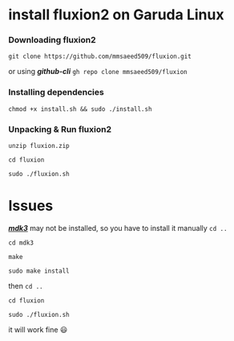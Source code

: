 # install fluxion2 on Garuda Linux


### Downloading fluxion2
`git clone https://github.com/mmsaeed509/fluxion.git`

or using ***github-cli*** `gh repo clone mmsaeed509/fluxion`

### Installing dependencies

`chmod +x install.sh && sudo ./install.sh`

### Unpacking & Run fluxion2

`unzip fluxion.zip`

`cd fluxion`

`sudo ./fluxion.sh`

# Issues

***[mdk3](https://github.com/charlesxsh/mdk3-master)*** may not be installed, so you have to install it manually
`cd ..` 

`cd mdk3`

`make`

`sudo make install`

then `cd ..`


`cd fluxion`

`sudo ./fluxion.sh`

it will work fine :smiley:

